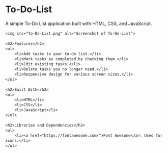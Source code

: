 <!DOCTYPE html>
<html lang="en">
<head>
    <meta charset="UTF-8">
    <meta name="viewport" content="width=device-width, initial-scale=1.0">
    <title>To-Do-List README</title>
</head>
<body>
    <h1>To-Do-List</h1>
    <p>A simple To-Do List application built with HTML, CSS, and JavaScript.</p>
    
    <img src="To-Do-List.png" alt="Screenshot of To-Do-List">
    
    <h2>Features</h2>
    <ul>
        <li>Add tasks to your to-do list.</li>
        <li>Mark tasks as completed by checking them.</li>
        <li>Edit existing tasks.</li>
        <li>Delete tasks you no longer need.</li>
        <li>Responsive design for various screen sizes.</li>
    </ul>
    
    <h2>Built With</h2>
    <ul>
        <li>HTML</li>
        <li>CSS</li>
        <li>JavaScript</li>
    </ul>
    
    <h2>Libraries and Dependencies</h2>
    <ul>
        <li><a href="https://fontawesome.com/">Font Awesome</a>: Used for icons.</li>
    </ul>
    
</body>
</html>
